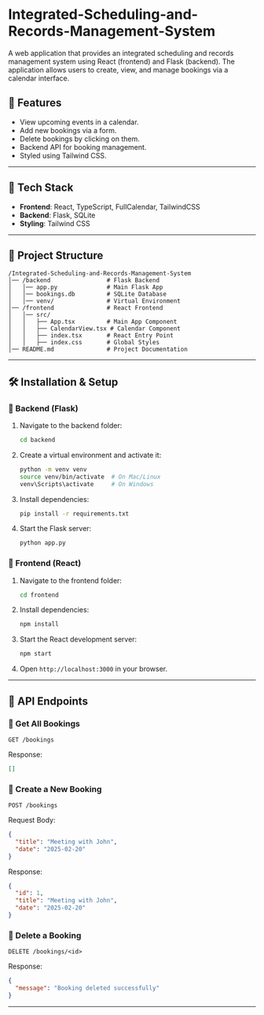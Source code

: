 # Integrated-Scheduling-and-Records-Management-System
A web application that provides an integrated scheduling and records management system using React (frontend) and Flask (backend). The application allows users to create, view, and manage bookings via a calendar interface.

## 📌 Features

- View upcoming events in a calendar.
- Add new bookings via a form.
- Delete bookings by clicking on them.
- Backend API for booking management.
- Styled using Tailwind CSS.

---

## 🚀 Tech Stack

- **Frontend**: React, TypeScript, FullCalendar, TailwindCSS
- **Backend**: Flask, SQLite
- **Styling**: Tailwind CSS

---

## 📂 Project Structure

```
/Integrated-Scheduling-and-Records-Management-System
│── /backend                # Flask Backend
│   │── app.py              # Main Flask App
│   │── bookings.db         # SQLite Database
│   │── venv/               # Virtual Environment
│── /frontend               # React Frontend
│   │── src/
│   │   ├── App.tsx         # Main App Component
│   │   ├── CalendarView.tsx # Calendar Component
│   │   ├── index.tsx       # React Entry Point
│   │   ├── index.css       # Global Styles
│── README.md               # Project Documentation
```

---

## 🛠️ Installation & Setup

### 🔹 Backend (Flask)

1. Navigate to the backend folder:
   ```sh
   cd backend
   ```
2. Create a virtual environment and activate it:
   ```sh
   python -m venv venv
   source venv/bin/activate  # On Mac/Linux
   venv\Scripts\activate     # On Windows
   ```
3. Install dependencies:
   ```sh
   pip install -r requirements.txt
   ```
4. Start the Flask server:
   ```sh
   python app.py
   ```

### 🔹 Frontend (React)

1. Navigate to the frontend folder:
   ```sh
   cd frontend
   ```
2. Install dependencies:
   ```sh
   npm install
   ```
3. Start the React development server:
   ```sh
   npm start
   ```
4. Open `http://localhost:3000` in your browser.

---

## 📡 API Endpoints

### 🔹 Get All Bookings

```http
GET /bookings
```

Response:

```json
[]
```

### 🔹 Create a New Booking

```http
POST /bookings
```

Request Body:

```json
{
  "title": "Meeting with John",
  "date": "2025-02-20"
}
```

Response:

```json
{
  "id": 1,
  "title": "Meeting with John",
  "date": "2025-02-20"
}
```

### 🔹 Delete a Booking

```http
DELETE /bookings/<id>
```

Response:

```json
{
  "message": "Booking deleted successfully"
}
```

---
